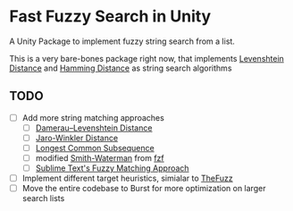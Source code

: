 # Fast Fuzzy Search in Unity

A Unity Package to implement fuzzy string search from a list.

This is a very bare-bones package right now, that implements [Levenshtein Distance](https://en.wikipedia.org/wiki/Levenshtein_distance) and [Hamming Distance](https://en.wikipedia.org/wiki/Hamming_distance) as string search algorithms

## TODO

- [ ] Add more string matching approaches
  - [ ] [Damerau–Levenshtein Distance](https://en.wikipedia.org/wiki/Damerau%E2%80%93Levenshtein_distance)
  - [ ] [Jaro-Winkler Distance](https://en.wikipedia.org/wiki/Jaro%E2%80%93Winkler_distance)
  - [ ] [Longest Common Subsequence](https://en.wikipedia.org/wiki/Longest_common_subsequence)
  - [ ] modified [Smith-Waterman](https://en.wikipedia.org/wiki/Smith%E2%80%93Waterman_algorithm) from [fzf](https://github.com/junegunn/fzf/blob/master/src/algo/algo.go)
  - [ ] [Sublime Text's Fuzzy Matching Approach](https://github.com/forrestthewoods/lib_fts/blob/master/docs/fuzzy_match.md)
- [ ] Implement different target heuristics, simialar to [TheFuzz](https://github.com/seatgeek/thefuzz)
- [ ] Move the entire codebase to Burst for more optimization on larger search lists
